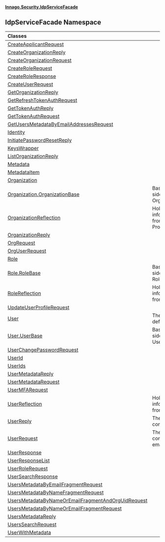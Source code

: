 #### [Innago\.Security\.IdpServiceFacade](../index.md 'index')

## IdpServiceFacade Namespace

| Classes | |
| :--- | :--- |
| [CreateApplicantRequest](CreateApplicantRequest/index.md 'IdpServiceFacade\.CreateApplicantRequest') | |
| [CreateOrganizationReply](CreateOrganizationReply/index.md 'IdpServiceFacade\.CreateOrganizationReply') | |
| [CreateOrganizationRequest](CreateOrganizationRequest/index.md 'IdpServiceFacade\.CreateOrganizationRequest') | |
| [CreateRoleRequest](CreateRoleRequest/index.md 'IdpServiceFacade\.CreateRoleRequest') | |
| [CreateRoleResponse](CreateRoleResponse/index.md 'IdpServiceFacade\.CreateRoleResponse') | |
| [CreateUserRequest](CreateUserRequest/index.md 'IdpServiceFacade\.CreateUserRequest') | |
| [GetOrganizationReply](GetOrganizationReply/index.md 'IdpServiceFacade\.GetOrganizationReply') | |
| [GetRefreshTokenAuthRequest](GetRefreshTokenAuthRequest/index.md 'IdpServiceFacade\.GetRefreshTokenAuthRequest') | |
| [GetTokenAuthReply](GetTokenAuthReply/index.md 'IdpServiceFacade\.GetTokenAuthReply') | |
| [GetTokenAuthRequest](GetTokenAuthRequest/index.md 'IdpServiceFacade\.GetTokenAuthRequest') | |
| [GetUsersMetadataByEmailAddressesRequest](GetUsersMetadataByEmailAddressesRequest/index.md 'IdpServiceFacade\.GetUsersMetadataByEmailAddressesRequest') | |
| [Identity](Identity/index.md 'IdpServiceFacade\.Identity') | |
| [InitiatePasswordResetReply](InitiatePasswordResetReply/index.md 'IdpServiceFacade\.InitiatePasswordResetReply') | |
| [KeysWrapper](KeysWrapper/index.md 'IdpServiceFacade\.KeysWrapper') | |
| [ListOrganizationReply](ListOrganizationReply/index.md 'IdpServiceFacade\.ListOrganizationReply') | |
| [Metadata](Metadata/index.md 'IdpServiceFacade\.Metadata') | |
| [MetadataItem](MetadataItem/index.md 'IdpServiceFacade\.MetadataItem') | |
| [Organization](Organization/index.md 'IdpServiceFacade\.Organization') | |
| [Organization\.OrganizationBase](Organization/OrganizationBase/index.md 'IdpServiceFacade\.Organization\.OrganizationBase') | Base class for server\-side implementations of Organization |
| [OrganizationReflection](OrganizationReflection/index.md 'IdpServiceFacade\.OrganizationReflection') | Holder for reflection information generated from Protos/organization\.proto |
| [OrganizationReply](OrganizationReply/index.md 'IdpServiceFacade\.OrganizationReply') | |
| [OrgRequest](OrgRequest/index.md 'IdpServiceFacade\.OrgRequest') | |
| [OrgUserRequest](OrgUserRequest/index.md 'IdpServiceFacade\.OrgUserRequest') | |
| [Role](Role/index.md 'IdpServiceFacade\.Role') | |
| [Role\.RoleBase](Role/RoleBase/index.md 'IdpServiceFacade\.Role\.RoleBase') | Base class for server\-side implementations of Role |
| [RoleReflection](RoleReflection/index.md 'IdpServiceFacade\.RoleReflection') | Holder for reflection information generated from Protos/role\.proto |
| [UpdateUserProfileRequest](UpdateUserProfileRequest/index.md 'IdpServiceFacade\.UpdateUserProfileRequest') | |
| [User](User/index.md 'IdpServiceFacade\.User') | The user service definition\. |
| [User\.UserBase](User/UserBase/index.md 'IdpServiceFacade\.User\.UserBase') | Base class for server\-side implementations of User |
| [UserChangePasswordRequest](UserChangePasswordRequest/index.md 'IdpServiceFacade\.UserChangePasswordRequest') | |
| [UserId](UserId/index.md 'IdpServiceFacade\.UserId') | |
| [UserIds](UserIds/index.md 'IdpServiceFacade\.UserIds') | |
| [UserMetadataReply](UserMetadataReply/index.md 'IdpServiceFacade\.UserMetadataReply') | |
| [UserMetadataRequest](UserMetadataRequest/index.md 'IdpServiceFacade\.UserMetadataRequest') | |
| [UserMFARequest](UserMFARequest/index.md 'IdpServiceFacade\.UserMFARequest') | |
| [UserReflection](UserReflection/index.md 'IdpServiceFacade\.UserReflection') | Holder for reflection information generated from Protos/user\.proto |
| [UserReply](UserReply/index.md 'IdpServiceFacade\.UserReply') | The response message containing the outcome\. |
| [UserRequest](UserRequest/index.md 'IdpServiceFacade\.UserRequest') | The request message containing the user's email\. |
| [UserResponse](UserResponse/index.md 'IdpServiceFacade\.UserResponse') | |
| [UserResponseList](UserResponseList/index.md 'IdpServiceFacade\.UserResponseList') | |
| [UserRoleRequest](UserRoleRequest/index.md 'IdpServiceFacade\.UserRoleRequest') | |
| [UserSearchResponse](UserSearchResponse/index.md 'IdpServiceFacade\.UserSearchResponse') | |
| [UsersMetadataByEmailFragmentRequest](UsersMetadataByEmailFragmentRequest/index.md 'IdpServiceFacade\.UsersMetadataByEmailFragmentRequest') | |
| [UsersMetadataByNameFragmentRequest](UsersMetadataByNameFragmentRequest/index.md 'IdpServiceFacade\.UsersMetadataByNameFragmentRequest') | |
| [UsersMetadataByNameOrEmailFragmentAndOrgUidRequest](UsersMetadataByNameOrEmailFragmentAndOrgUidRequest/index.md 'IdpServiceFacade\.UsersMetadataByNameOrEmailFragmentAndOrgUidRequest') | |
| [UsersMetadataByNameOrEmailFragmentRequest](UsersMetadataByNameOrEmailFragmentRequest/index.md 'IdpServiceFacade\.UsersMetadataByNameOrEmailFragmentRequest') | |
| [UsersMetadataReply](UsersMetadataReply/index.md 'IdpServiceFacade\.UsersMetadataReply') | |
| [UsersSearchRequest](UsersSearchRequest/index.md 'IdpServiceFacade\.UsersSearchRequest') | |
| [UserWithMetadata](UserWithMetadata/index.md 'IdpServiceFacade\.UserWithMetadata') | |
